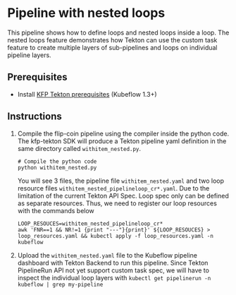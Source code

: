 # Pipeline with nested loops
This pipeline shows how to define loops and nested loops inside a loop. The nested loops feature demonstrates how Tekton can use the custom task feature to create multiple layers of sub-pipelines and loops on individual pipeline layers.

## Prerequisites
- Install [KFP Tekton prerequisites](/samples/README.md) (Kubeflow 1.3+)

## Instructions

1. Compile the flip-coin pipeline using the compiler inside the python code. The kfp-tekton SDK will produce a Tekton pipeline yaml definition in the same directory called `withitem_nested.py`.
    ```shell
    # Compile the python code
    python withitem_nested.py
    ```

    You will see 3 files, the pipeline file `withitem_nested.yaml` and two loop resource files `withitem_nested_pipelineloop_cr*.yaml`. Due to the limitation of the current Tekton API Spec. Loop spec only can be defined as separate resources. Thus, we need to register our loop resources with the commands below
    ```shell
    LOOP_RESOUCES=withitem_nested_pipelineloop_cr*
    awk 'FNR==1 && NR!=1 {print "---"}{print}' ${LOOP_RESOUCES} > loop_resources.yaml && kubectl apply -f loop_resources.yaml -n kubeflow
    ```

2. Upload the `withitem_nested.yaml` file to the Kubeflow pipeline dashboard with Tekton Backend to run this pipeline. Since Tekton PipelineRun API not yet support custom task spec, we will have to inspect the individual loop layers with `kubectl get pipelinerun -n kubeflow | grep my-pipeline`
